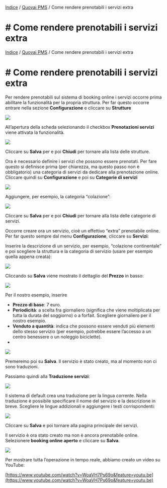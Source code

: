 

[Indice](index.md) / [Quovai PMS](quovai-pms-it.md) / Come rendere prenotabili i servizi extra

# # Come rendere prenotabili i servizi extra



[Indice](index.md) / [Quovai PMS](quovai-pms-it.md) / Come rendere prenotabili i servizi extra

# # Come rendere prenotabili i servizi extra

Per rendere prenotabili sul sistema di booking online i servizi occorre prima abilitare la funzionalità per la propria struttura. Per far questo occorre entrare nella sezione **Configurazione** e cliccare su **Strutture**

![](images/rendere-prenotabili-i-servizi-001.png)  

All’apertura della scheda selezionando il checkbox **Prenotazioni servizi** viene attivata la funzionalità.

![](images/rendere-prenotabili-i-servizi-002.png)

Cliccare su **Salva** per e poi **Chiudi** per tornare alla lista delle strutture.

Ora è necessario definire i servizi che possono essere prenotati. Per fare questo si definisce prima (per chiarezza, ma questo passo non è obbligatorio) una categoria di servizi da dedicare alla prenotazione online. Cliccare quindi su **Configurazione** e poi su **Categorie di servizi**

![](images/rendere-prenotabili-i-servizi-003a.png)

Aggiungere, per esempio, la categoria “colazione”:

![](images/rendere-prenotabili-i-servizi-003b.png)

Cliccare su **Salva** per e poi **Chiudi** per tornare alla lista delle categorie di servizi.

Occorre creare ora un servizio, cioè un effettivo “extra” prenotabile online. Per far questo sempre dal menu **Configurazione**, cliccare su **Servizi**:

Inserire la descrizione di un servizio, per esempio, “colazione continentale” e poi scegliere la struttura e la categoria di servizio (usare per esempio quella appena creata):

![](images/rendere-prenotabili-i-servizi-004.png)

Cliccando su **Salva** viene mostrato il dettaglio del **Prezzo** in basso:

![](images/rendere-prenotabili-i-servizi-005.png)

Per il nostro esempio, inserire

-   **Prezzo di base**: 7 euro.
-   **Periodicità**: a scelta fra giornaliero (significa che viene moltiplicata per tutta la durata del soggiorno) o a forfait. Scegliere giornaliero per il nostro esempio.
-   **Venduto a quantità**: indica che possono essere venduti più elementi dello stesso servizio (per esempio, potrebbe essere l’accesso a un centro benessere o un noleggio biciclette).
- 
![](images/rendere-prenotabili-i-servizi-006.png)

Premeremo poi su **Salva**. Il servizio è stato creato, ma al momento non ci sono traduzioni.

Passiamo quindi alla **Traduzione servizi**:

![](images/rendere-prenotabili-i-servizi-007.png)

Il sistema di default crea una traduzione per la lingua corrente. Nella traduzione è possibile specificare il nome del servizio e la descrizione in breve. Scegliere le lingue addizionali e aggiungere i testi corrispondenti:

![](images/rendere-prenotabili-i-servizi-008.png)

Cliccare su **Salva** e poi tornare alla pagina principale dei servizi.

Il servizio è ora stato creato ma non è ancora prenotabile online. Selezionere **booking online aperto** e cliccare su **Salva**.

![](images/rendere-prenotabili-i-servizi-009.png)

Per mostrare tutta l’operazione in tempo reale, abbiamo creato un video su YouTube:

[https://www.youtube.com/watch?v=WoaVH7Ps69o&feature=youtu.be](https://www.youtube.com/watch?v=WoaVH7Ps69o&feature=youtu.be)
